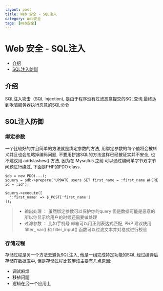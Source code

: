 ```yaml
---
layout: post
title: Web 安全 - SQL注入
category: Web安全
tags: [Web安全]
---
```


# Web 安全 - SQL注入

- [介绍](#introduction)
- [SQL注入防御](#person-ssl)

<a name="introduction"></a>
## 介绍
SQL注入攻击（SQL Injection), 是由于程序没有过滤恶意提交的SQL查询,最终达到欺骗服务器执行恶意的SQL命令

## SQL注入防御

### 绑定参数
一个比较好的并且简单的方法就是绑定参数的方法, 用绑定参数的每个值将会被转义并且也会忽略掉编码问题, 不要用拼接SQL的方法这样已经被证实并不安全, 也不建议用 addslashes() 方法, 因为在 Mysql5.5 之前 可以通过编码单字节双字节问题进行绕过, 下面是PHP的PDO class.

```
$db = new PDO(...);
$query = $db->prepare('UPDATE users SET first_name = :first_name WHERE id = :id');

$query->execute([
  ':first_name' => $_POST['first_name']
]);
```

>  - 输出处理 ： 虽然绑定参数可以保护你的query 但是数据可能是恶意的 所以你显示给用户的时候还需要做处理
>  - 过滤参数 ： 比如手机号 邮箱可以用正则表达式匹配, PHP 建议使用 filter_ var() 和 filter_input() 函数可以过滤文本并对格式进行校验

 
### 存储过程
存储过程是另一个方法去避免SQL注入, 他是一组完成特定功能的SQL,经过编译后存储在数据库中, 但是存储过程比较麻烦主要有几点原因:
- 调试麻烦
- 移植问题
- 逻辑在另一个应用上

